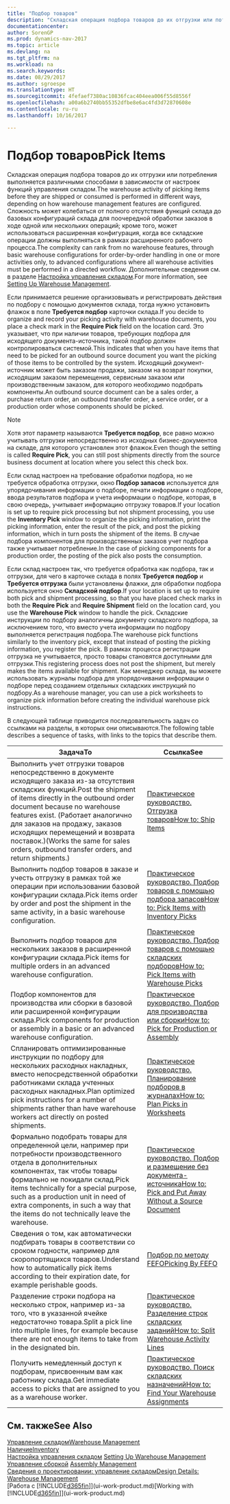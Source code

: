 ```yaml
---
title: "Подбор товаров"
description: "Складская операция подбора товаров до их отгрузки или потребления выполняется различными способами в зависимости от настроек функций управления складом. Сложность [настройки](../configure-warehouse-processes.md) может колебаться от полного отсутствия функций склада до базовых конфигураций склада для поочередной обработки заказов в ходе одной или нескольких операций; кроме того, может использоваться расширенная конфигурация, когда все складские операции должны выполняться в рамках расширенного рабочего процесса."
documentationcenter: 
author: SorenGP
ms.prod: dynamics-nav-2017
ms.topic: article
ms.devlang: na
ms.tgt_pltfrm: na
ms.workload: na
ms.search.keywords: 
ms.date: 08/29/2017
ms.author: sgroespe
ms.translationtype: HT
ms.sourcegitcommit: 4fefaef7380ac10836fcac404eea006f55d8556f
ms.openlocfilehash: a00a6b2740bb55352dfbe8e6ac4fd3d72870608e
ms.contentlocale: ru-ru
ms.lasthandoff: 10/16/2017

---
```

# <a name="pick-items"></a><span data-ttu-id="d72ac-104">Подбор товаров</span><span class="sxs-lookup"><span data-stu-id="d72ac-104">Pick Items</span></span>
<span data-ttu-id="d72ac-105">Складская операция подбора товаров до их отгрузки или потребления выполняется различными способами в зависимости от настроек функций управления складом.</span><span class="sxs-lookup"><span data-stu-id="d72ac-105">The warehouse activity of picking items before they are shipped or consumed is performed in different ways, depending on how warehouse management features are configured.</span></span> <span data-ttu-id="d72ac-106">Сложность может колебаться от полного отсутствия функций склада до базовых конфигураций склада для поочередной обработки заказов в ходе одной или нескольких операций; кроме того, может использоваться расширенная конфигурация, когда все складские операции должны выполняться в рамках расширенного рабочего процесса.</span><span class="sxs-lookup"><span data-stu-id="d72ac-106">The complexity can rank from no warehouse features, through basic warehouse configurations for order-by-order handling in one or more activities only, to advanced configurations where all warehouse activities must be performed in a directed workflow.</span></span> <span data-ttu-id="d72ac-107">Дополнительные сведения см. в разделе [Настройка управления складом](warehouse-setup-warehouse.md).</span><span class="sxs-lookup"><span data-stu-id="d72ac-107">For more information, see [Setting Up Warehouse Management](warehouse-setup-warehouse.md).</span></span>

<span data-ttu-id="d72ac-108">Если принимается решение организовывать и регистрировать действия по подбору с помощью документов склада, тогда нужно установить флажок в поле **Требуется подбор** карточки склада.</span><span class="sxs-lookup"><span data-stu-id="d72ac-108">If you decide to organize and record your picking activity with warehouse documents, you place a check mark in the **Require Pick** field on the location card.</span></span> <span data-ttu-id="d72ac-109">Это указывает, что при наличии товаров, требующих подбора для исходящего документа-источника, такой подбор должен контролироваться системой.</span><span class="sxs-lookup"><span data-stu-id="d72ac-109">This indicates that when you have items that need to be picked for an outbound source document you want the picking of those items to be controlled by the system.</span></span> <span data-ttu-id="d72ac-110">Исходящий документ-источник может быть заказом продажи, заказом на возврат покупки, исходящим заказом перемещения, сервисным заказом или производственным заказом, для которого необходимо подобрать компоненты.</span><span class="sxs-lookup"><span data-stu-id="d72ac-110">An outbound source document can be a sales order, a purchase return order, an outbound transfer order, a service order, or a production order whose components should be picked.</span></span>

> [!NOTE]
> <span data-ttu-id="d72ac-111">Хотя этот параметр называются **Требуется подбор**, все равно можно учитывать отгрузки непосредственно из исходных бизнес-документов на складе, для которого установлен этот флажок.</span><span class="sxs-lookup"><span data-stu-id="d72ac-111">Even though the setting is called **Require Pick**, you can still post shipments directly from the source business document at location where you select this check box.</span></span>

<span data-ttu-id="d72ac-112">Если склад настроен на требование обработки подбора, но не требуется обработка отгрузки, окно **Подбор запасов** используется для упорядочивания информации о подборе, печати информации о подборе, ввода результатов подбора и учета информации о подборе, которая, в свою очередь, учитывает информацию отгрузку товаров.</span><span class="sxs-lookup"><span data-stu-id="d72ac-112">If your location is set up to require pick processing but not shipment processing, you use the **Inventory Pick** window to organize the picking information, print the picking information, enter the result of the pick, and post the picking information, which in turn posts the shipment of the items.</span></span> <span data-ttu-id="d72ac-113">В случае подбора компонентов для производственных заказов учет подбора также учитывает потребление.</span><span class="sxs-lookup"><span data-stu-id="d72ac-113">In the case of picking components for a production order, the posting of the pick also posts the consumption.</span></span>

<span data-ttu-id="d72ac-114">Если склад настроен так, что требуется обработка как подбора, так и отгрузки, для чего в карточке склада в полях **Требуется подбор** и **Требуется отгрузка** были установлены флажки, для обработки подбора используется окно **Складской подбор**.</span><span class="sxs-lookup"><span data-stu-id="d72ac-114">If your location is set up to require both pick and shipment processing, so that you have placed check marks in both the **Require Pick** and **Require Shipment** field on the location card, you use the **Warehouse Pick** window to handle the pick.</span></span> <span data-ttu-id="d72ac-115">Складские инструкции по подбору аналогичны документу складского подбора, за исключением того, что вместо учета информации по подбору выполняется регистрация подбора.</span><span class="sxs-lookup"><span data-stu-id="d72ac-115">The warehouse pick functions similarly to the inventory pick, except that instead of posting the picking information, you register the pick.</span></span> <span data-ttu-id="d72ac-116">В рамках процесса регистрации отгрузка не учитывается, просто товары становятся доступными для отгрузки.</span><span class="sxs-lookup"><span data-stu-id="d72ac-116">This registering process does not post the shipment, but merely makes the items available for shipment.</span></span> <span data-ttu-id="d72ac-117">Как менеджер склада, вы можете использовать журналы подбора для упорядочивания информации о подборе перед созданием отдельных складских инструкций по подбору.</span><span class="sxs-lookup"><span data-stu-id="d72ac-117">As a warehouse manager, you can use a pick worksheets to organize pick information before creating the individual warehouse pick instructions.</span></span>

<span data-ttu-id="d72ac-118">В следующей таблице приводится последовательность задач со ссылками на разделы, в которых они описываются.</span><span class="sxs-lookup"><span data-stu-id="d72ac-118">The following table describes a sequence of tasks, with links to the topics that describe them.</span></span>   

|<span data-ttu-id="d72ac-119">**Задача**</span><span class="sxs-lookup"><span data-stu-id="d72ac-119">**To**</span></span>|<span data-ttu-id="d72ac-120">**Ссылка**</span><span class="sxs-lookup"><span data-stu-id="d72ac-120">**See**</span></span>|
|------------|-------------|  
|<span data-ttu-id="d72ac-121">Выполнить учет отгрузки товаров непосредственно в документе исходящего заказа из-за отсутствия складских функций.</span><span class="sxs-lookup"><span data-stu-id="d72ac-121">Post the shipment of items directly in the outbound order document because no warehouse features exist.</span></span> <span data-ttu-id="d72ac-122">(Работает аналогично для заказов на продажу, заказов исходящих перемещений и возврата поставок.)</span><span class="sxs-lookup"><span data-stu-id="d72ac-122">(Works the same for sales orders, outbound transfer orders, and return shipments.)</span></span>|[<span data-ttu-id="d72ac-123">Практическое руководство. Отгрузка товаров</span><span class="sxs-lookup"><span data-stu-id="d72ac-123">How to: Ship Items</span></span>](warehouse-how-ship-items.md)|  
|<span data-ttu-id="d72ac-124">Выполнить подбор товаров в заказе и учесть отгрузку в рамках той же операции при использовании базовой конфигурации склада.</span><span class="sxs-lookup"><span data-stu-id="d72ac-124">Pick items order by order and post the shipment in the same activity, in a basic warehouse configuration.</span></span>|[<span data-ttu-id="d72ac-125">Практическое руководство. Подбор товаров с помощью подбора запасов</span><span class="sxs-lookup"><span data-stu-id="d72ac-125">How to: Pick Items with Inventory Picks</span></span>](warehouse-how-to-pick-items-with-inventory-picks.md)|
|<span data-ttu-id="d72ac-126">Выполнить подбор товаров для нескольких заказов в расширенной конфигурации склада.</span><span class="sxs-lookup"><span data-stu-id="d72ac-126">Pick items for multiple orders in an advanced warehouse configuration.</span></span>|[<span data-ttu-id="d72ac-127">Практическое руководство. Подбор товаров с помощью складских подборов</span><span class="sxs-lookup"><span data-stu-id="d72ac-127">How to: Pick Items with Warehouse Picks</span></span>](warehouse-how-to-pick-items-for-warehouse-shipment.md)|  
|<span data-ttu-id="d72ac-128">Подбор компонентов для производства или сборки в базовой или расширенной конфигурации склада.</span><span class="sxs-lookup"><span data-stu-id="d72ac-128">Pick components for production or assembly in a basic or an advanced warehouse configuration.</span></span>|[<span data-ttu-id="d72ac-129">Практическое руководство. Подбор для производства или сборки</span><span class="sxs-lookup"><span data-stu-id="d72ac-129">How to: Pick for Production or Assembly</span></span>](warehouse-how-to-pick-for-production.md)|  
|<span data-ttu-id="d72ac-130">Спланировать оптимизированные инструкции по подбору для нескольких расходных накладных, вместо непосредственной обработки работниками склада учтенных расходных накладных.</span><span class="sxs-lookup"><span data-stu-id="d72ac-130">Plan optimized pick instructions for a number of shipments rather than have warehouse workers act directly on posted shipments.</span></span>|[<span data-ttu-id="d72ac-131">Практическое руководство. Планирование подборов в журналах</span><span class="sxs-lookup"><span data-stu-id="d72ac-131">How to: Plan Picks in Worksheets</span></span>](warehouse-how-to-plan-picks-in-worksheets.md)|  
|<span data-ttu-id="d72ac-132">Формально подобрать товары для определенной цели, например при потребности производственного отдела в дополнительных компонентах, так чтобы товары формально не покидали склад.</span><span class="sxs-lookup"><span data-stu-id="d72ac-132">Pick items technically for a special purpose, such as a production unit in need of extra components, in such a way that the items do not technically leave the warehouse.</span></span>|[<span data-ttu-id="d72ac-133">Практическое руководство. Подбор и размещение без документа-источника</span><span class="sxs-lookup"><span data-stu-id="d72ac-133">How to: Pick and Put Away Without a Source Document</span></span>](warehouse-how-to-create-put-aways-from-internal-put-aways.md)|
|<span data-ttu-id="d72ac-134">Сведения о том, как автоматически подбирать товары в соответствии со сроком годности, например для скоропортящихся товаров.</span><span class="sxs-lookup"><span data-stu-id="d72ac-134">Understand how to automatically pick items according to their expiration date, for example perishable goods.</span></span>|[<span data-ttu-id="d72ac-135">Подбор по методу FEFO</span><span class="sxs-lookup"><span data-stu-id="d72ac-135">Picking By FEFO</span></span>](warehouse-picking-by-fefo.md)|
|<span data-ttu-id="d72ac-136">Разделение строки подбора на несколько строк, например из-за того, что в указанной ячейке недостаточно товара.</span><span class="sxs-lookup"><span data-stu-id="d72ac-136">Split a pick line into multiple lines, for example because there are not enough items to take from in the designated bin.</span></span>|[<span data-ttu-id="d72ac-137">Практическое руководство. Разделение строк складских заданий</span><span class="sxs-lookup"><span data-stu-id="d72ac-137">How to: Split Warehouse Activity Lines</span></span>](warehouse-how-to-split-warehouse-activity-lines.md)|
|<span data-ttu-id="d72ac-138">Получить немедленный доступ к подборам, присвоенным вам как работнику склада.</span><span class="sxs-lookup"><span data-stu-id="d72ac-138">Get immediate access to picks that are assigned to you as a warehouse worker.</span></span>|[<span data-ttu-id="d72ac-139">Практическое руководство. Поиск складских назначений</span><span class="sxs-lookup"><span data-stu-id="d72ac-139">How to: Find Your Warehouse Assignments</span></span>](warehouse-how-to-find-your-warehouse-assignments.md)|  

## <a name="see-also"></a><span data-ttu-id="d72ac-140">См. также</span><span class="sxs-lookup"><span data-stu-id="d72ac-140">See Also</span></span>  
[<span data-ttu-id="d72ac-141">Управление складом</span><span class="sxs-lookup"><span data-stu-id="d72ac-141">Warehouse Management</span></span>](warehouse-manage-warehouse.md)  
[<span data-ttu-id="d72ac-142">Наличие</span><span class="sxs-lookup"><span data-stu-id="d72ac-142">Inventory</span></span>](inventory-manage-inventory.md)  
<span data-ttu-id="d72ac-143">[Настройка управления складом](warehouse-setup-warehouse.md)   </span><span class="sxs-lookup"><span data-stu-id="d72ac-143">[Setting Up Warehouse Management](warehouse-setup-warehouse.md)   </span></span>  
<span data-ttu-id="d72ac-144">[Управление сборкой](assembly-assemble-items.md)  </span><span class="sxs-lookup"><span data-stu-id="d72ac-144">[Assembly Management](assembly-assemble-items.md)  </span></span>  
[<span data-ttu-id="d72ac-145">Сведения о проектировании: управление складом</span><span class="sxs-lookup"><span data-stu-id="d72ac-145">Design Details: Warehouse Management</span></span>](design-details-warehouse-management.md)  
<span data-ttu-id="d72ac-146">[Работа с [!INCLUDE[d365fin](includes/d365fin_md.md)]](ui-work-product.md)</span><span class="sxs-lookup"><span data-stu-id="d72ac-146">[Working with [!INCLUDE[d365fin](includes/d365fin_md.md)]](ui-work-product.md)</span></span>

